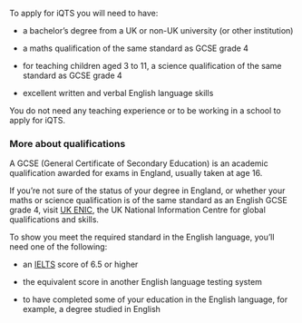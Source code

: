 To apply for iQTS you will need to have: 

* a bachelor’s degree from a UK or non-UK university (or other institution)

* a maths qualification of the same standard as GCSE grade 4 

* for teaching children aged 3 to 11, a science qualification of the same standard as GCSE grade 4 

* excellent written and verbal English language skills

You do not need any teaching experience or to be working in a school to apply for iQTS. 

### More about qualifications

A GCSE (General Certificate of Secondary Education) is an academic qualification awarded for exams in England, usually taken at age 16. 

If you’re not sure of the status of your degree in England, or whether your maths or science qualification is of the same standard as an English GCSE grade 4, visit [UK ENIC](https://enic.org.uk/Qualifications/SOC/Default.aspx), the UK National Information Centre for global qualifications and skills.

To show you meet the required standard in the English language, you’ll need one of the following:

* an [IELTS](https://www.ielts.org/) score of 6.5 or higher

* the equivalent score in another English language testing system

* to have completed some of your education in the English language, for example, a degree studied in English
